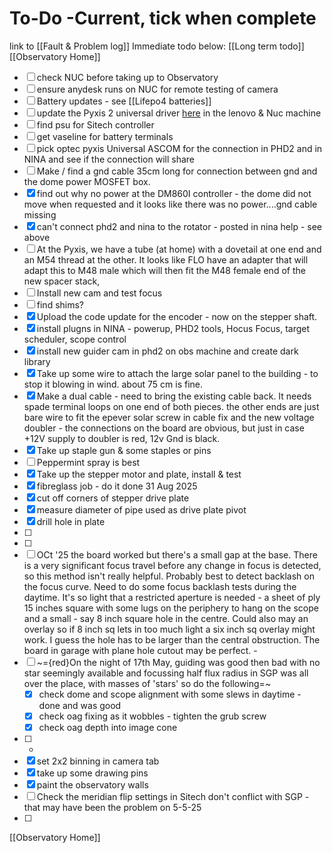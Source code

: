 
# To-Do -Current, tick when complete
link to [[Fault & Problem log]]
Immediate todo below:            [[Long term todo]]     [[Observatory Home]]

- [ ] check NUC before taking up to Observatory
- [ ] ensure anydesk runs on NUC for remote testing of camera
- [ ] Battery updates - see [[Lifepo4 batteries]] 
- [ ] update the Pyxis 2 universal driver [here](https://www.optecinc.com/downloads/rotators/universal/) in the lenovo & Nuc machine
- [ ] find psu for Sitech controller
- [ ] get vaseline for battery terminals
- [ ] pick optec pyxis Universal ASCOM for the connection in PHD2 and in NINA and see if the connection will share
- [ ] Make / find a gnd cable 35cm long for connection between gnd and the dome power MOSFET box.
- [x] find out why no power at the DM860I controller - the dome did not move when requested and it looks like there was no power....gnd cable missing
- [x] can't connect phd2 and nina to the rotator - posted in nina help - see above
- [ ] At the Pyxis, we have a tube (at home) with a dovetail at one end and an M54 thread at the other. It looks like FLO have an adapter that will adapt this to M48 male which will then fit the M48 female end of the new spacer stack, 
- [ ] Install new cam and test focus
- [ ] find shims?
- [x] Upload the code update for the encoder - now on the stepper shaft.
- [x] install plugns in NINA - powerup, PHD2 tools, Hocus Focus, target scheduler, scope control
- [x] install new guider cam in phd2 on obs machine and create dark library
- [x] Take up some wire to attach the large solar panel to the building - to stop it blowing in wind. about 75 cm is fine.
- [x] Make a dual cable - need to bring the existing cable back. It needs spade terminal loops on one end of both pieces. the other ends are just bare wire to fit the epever solar screw in cable fix and the new voltage doubler - the connections on the board are obvious, but just in case +12V supply to doubler is red, 12v Gnd is black.
- [x] Take up staple gun & some staples or pins
- [ ] Peppermint spray is best
- [x] Take up the stepper motor and plate, install & test
- [x] fibreglass job - do it done 31 Aug 2025
- [x] cut off corners of stepper drive plate 
- [x] measure diameter of pipe used as drive plate pivot
- [x] drill hole in plate
- [ ] 
- [ ] 
- [ ]  OCt '25 the board worked but there's a small gap at the base. There is a very significant focus travel before any change in focus is detected, so this method isn't really helpful. Probably best to detect backlash on the focus curve. Need to do some focus backlash tests during the daytime. It's so light that a restricted aperture is needed - a sheet of ply 15 inches square with some lugs on the periphery to hang on the scope and a small  - say 8 inch square hole in the centre. Could also may an overlay so if 8 inch sq lets in too much light a six inch sq overlay might work. I guess the hole has to be larger than the central obstruction. The board in garage with plane hole cutout may be perfect.  - 
- [ ] ~={red}On the night of 17th May, guiding was good then bad with no star seemingly available and focussing half flux radius in SGP was all over the place, with masses of 'stars' so do the following=~
	- [x] check dome and scope alignment with some slews in daytime - done and was good
	- [x] check oag fixing as it wobbles - tighten the grub screw
	- [x] check oag depth into image cone
- [ ] - 
- [x] set 2x2 binning in camera tab
- [x] take up some drawing pins
- [x] paint the observatory walls
- [ ] Check the meridian flip settings in Sitech don't conflict with SGP - that may have been the problem on 5-5-25
- [ ] 



[[Observatory Home]]


